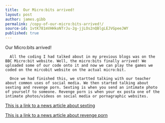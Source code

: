 ```yaml
---
title:  Our Micro:bits arrived!
layout: post
author: james.gibb
permalink: /copy-of-our-micro:bits-arrived!/
source-id: 1vtK781mVHHkoNTrJu-2g-jjLOs2nQBlgLEJVGpeeJWY
published: true
---
```

Our Micro:bits arrived!

      All the coding I had talked about in my previous blogs was on the BBC Micro:bit website. Well, the micro:bits finally arrived! We uploaded some of our code onto it and now we can play the games we coded on the mircobit website on the actual micro:bit.

      Once we had finished this, we startted talking with our teacher about common uses of social media. We then started talking about sexting and revenge porn. Sexting is when you send an intimate photo of yourself to someone. Revenge porn is when your ex posta one of the intimate photos/videos on social media or pornagraphic websites.

[This is a link to a news article about sexting](http://www.bbc.co.uk/programmes/articles/5VPkfNx0yWSW337c9tp49cr/sexting)

[This is a link to a news article about revenge porn ](http://www.telegraph.co.uk/women/womens-life/10743923/Revenge-porn-is-on-the-rise-in-the-UK.html)

